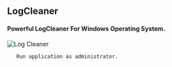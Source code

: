 ## LogCleaner
#### Powerful LogCleaner For Windows Operating System.

![Log Cleaner](https://user-images.githubusercontent.com/90393971/150598829-8d9f692d-8635-4312-bc53-260f3965899d.png)

```shell
   Run application as administrator.
   ```
